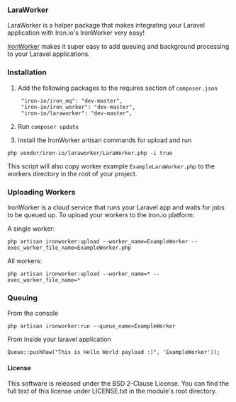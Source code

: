 
###  LaraWorker

LaraWorker is a helper package that makes integrating your Laravel application with Iron.io's IronWorker very easy!

[IronWorker](http://www.iron.io) makes it super easy to add queuing and background processing to your Laravel applications.

### Installation

1. Add the following packages to the requires section of `composer.json`

        "iron-io/iron_mq": "dev-master",
        "iron-io/iron_worker": "dev-master",
        "iron-io/laraworker": "dev-master",

2. Run `composer update`

3. Install the IronWorker artisan commands for upload and run

`php vendor/iron-io/laraworker/LaraWorker.php -i true`

This script will also copy worker example `ExampleLaraWorker.php` to the workers directory in the root of your project.

### Uploading Workers

IronWorker is a cloud service that runs your Laravel app and waits for jobs to be queued up. To upload your workers to the Iron.io platform:

A single worker:

`php artisan ironworker:upload --worker_name=ExampleWorker --exec_worker_file_name=ExampleWorker.php` 

All workers:

`php artisan ironworker:upload --worker_name=* --exec_worker_file_name=*`


### Queuing

From the console

`php artisan ironworker:run --queue_name=ExampleWorker`


From inside your laravel application

`Queue::pushRaw("This is Hello World payload :)", 'ExampleWorker'));`


#### License

This software is released under the BSD 2-Clause License. You can find the full text of
this license under LICENSE.txt in the module's root directory.
